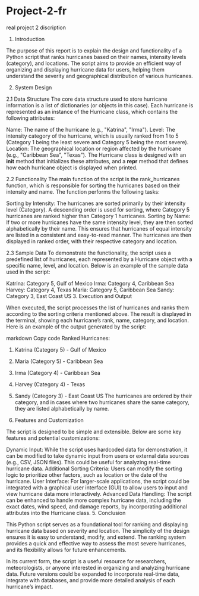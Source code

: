 # Project-2-fr
real project 2
discription
1. Introduction

The purpose of this report is to explain the design and functionality of a Python script that ranks hurricanes based on their names, intensity levels (category), and locations. The script aims to provide an efficient way of organizing and displaying hurricane data for users, helping them understand the severity and geographical distribution of various hurricanes.

2. System Design

2.1 Data Structure
The core data structure used to store hurricane information is a list of dictionaries (or objects in this case). Each hurricane is represented as an instance of the Hurricane class, which contains the following attributes:

Name: The name of the hurricane (e.g., "Katrina", "Irma").
Level: The intensity category of the hurricane, which is usually ranked from 1 to 5 (Category 1 being the least severe and Category 5 being the most severe).
Location: The geographical location or region affected by the hurricane (e.g., "Caribbean Sea", "Texas").
The Hurricane class is designed with an __init__ method that initializes these attributes, and a __repr__ method that defines how each hurricane object is displayed when printed.

2.2 Functionality
The main function of the script is the rank_hurricanes function, which is responsible for sorting the hurricanes based on their intensity and name. The function performs the following tasks:

Sorting by Intensity: The hurricanes are sorted primarily by their intensity level (Category). A descending order is used for sorting, where Category 5 hurricanes are ranked higher than Category 1 hurricanes.
Sorting by Name: If two or more hurricanes have the same intensity level, they are then sorted alphabetically by their name. This ensures that hurricanes of equal intensity are listed in a consistent and easy-to-read manner.
The hurricanes are then displayed in ranked order, with their respective category and location.

2.3 Sample Data
To demonstrate the functionality, the script uses a predefined list of hurricanes, each represented by a Hurricane object with a specific name, level, and location. Below is an example of the sample data used in the script:

Katrina: Category 5, Gulf of Mexico
Irma: Category 4, Caribbean Sea
Harvey: Category 4, Texas
Maria: Category 5, Caribbean Sea
Sandy: Category 3, East Coast US
3. Execution and Output

When executed, the script processes the list of hurricanes and ranks them according to the sorting criteria mentioned above. The result is displayed in the terminal, showing each hurricane’s rank, name, category, and location. Here is an example of the output generated by the script:

markdown
Copy code
Ranked Hurricanes:
1. Katrina (Category 5) - Gulf of Mexico
2. Maria (Category 5) - Caribbean Sea
3. Irma (Category 4) - Caribbean Sea
4. Harvey (Category 4) - Texas
5. Sandy (Category 3) - East Coast US
The hurricanes are ordered by their category, and in cases where two hurricanes share the same category, they are listed alphabetically by name.

4. Features and Customization

The script is designed to be simple and extensible. Below are some key features and potential customizations:

Dynamic Input: While the script uses hardcoded data for demonstration, it can be modified to take dynamic input from users or external data sources (e.g., CSV, JSON files). This could be useful for analyzing real-time hurricane data.
Additional Sorting Criteria: Users can modify the sorting logic to prioritize other factors, such as location or the date of the hurricane.
User Interface: For larger-scale applications, the script could be integrated with a graphical user interface (GUI) to allow users to input and view hurricane data more interactively.
Advanced Data Handling: The script can be enhanced to handle more complex hurricane data, including the exact dates, wind speed, and damage reports, by incorporating additional attributes into the Hurricane class.
5. Conclusion

This Python script serves as a foundational tool for ranking and displaying hurricane data based on severity and location. The simplicity of the design ensures it is easy to understand, modify, and extend. The ranking system provides a quick and effective way to assess the most severe hurricanes, and its flexibility allows for future enhancements.

In its current form, the script is a useful resource for researchers, meteorologists, or anyone interested in organizing and analyzing hurricane data. Future versions could be expanded to incorporate real-time data, integrate with databases, and provide more detailed analysis of each hurricane’s impact.


